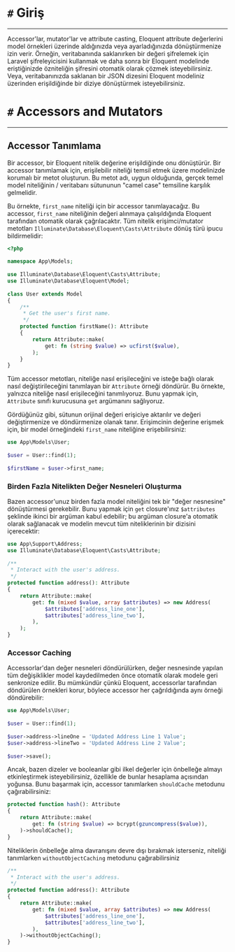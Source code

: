 # `#` Giriş
---
Accessor'lar, mutator'lar ve attribute casting, Eloquent attribute değerlerini model örnekleri üzerinde aldığınızda veya ayarladığınızda dönüştürmenize izin verir. Örneğin, veritabanında saklanırken bir değeri şifrelemek için Laravel şifreleyicisini kullanmak ve daha sonra bir Eloquent modelinde eriştiğinizde özniteliğin şifresini otomatik olarak çözmek isteyebilirsiniz. Veya, veritabanınızda saklanan bir JSON dizesini Eloquent modeliniz üzerinden erişildiğinde bir diziye dönüştürmek isteyebilirsiniz.

# `#` Accessors and Mutators
---
## Accessor Tanımlama
Bir accessor, bir Eloquent nitelik değerine erişildiğinde onu dönüştürür. Bir accessor tanımlamak için, erişilebilir niteliği temsil etmek üzere modelinizde korumalı bir metot oluşturun. Bu metot adı, uygun olduğunda, gerçek temel model niteliğinin / veritabanı sütununun "camel case" temsiline karşılık gelmelidir.

Bu örnekte, `first_name` niteliği için bir accessor tanımlayacağız. Bu accessor, `first_name` niteliğinin değeri alınmaya çalışıldığında Eloquent tarafından otomatik olarak çağrılacaktır. Tüm nitelik erişimci/mutator metotları `Illuminate\Database\Eloquent\Casts\Attribute` dönüş türü ipucu bildirmelidir:

```php
<?php
 
namespace App\Models;
 
use Illuminate\Database\Eloquent\Casts\Attribute;
use Illuminate\Database\Eloquent\Model;
 
class User extends Model
{
    /**
     * Get the user's first name.
     */
    protected function firstName(): Attribute
    {
        return Attribute::make(
            get: fn (string $value) => ucfirst($value),
        );
    }
}
```

Tüm accessor metotları, niteliğe nasıl erişileceğini ve isteğe bağlı olarak nasıl değiştirileceğini tanımlayan bir `Attribute` örneği döndürür. Bu örnekte, yalnızca niteliğe nasıl erişileceğini tanımlıyoruz. Bunu yapmak için, `Attribute` sınıfı kurucusuna `get` argümanını sağlıyoruz.

Gördüğünüz gibi, sütunun orijinal değeri erişiciye aktarılır ve değeri değiştirmenize ve döndürmenize olanak tanır. Erişimcinin değerine erişmek için, bir model örneğindeki `first_name` niteliğine erişebilirsiniz:

```php
use App\Models\User;
 
$user = User::find(1);
 
$firstName = $user->first_name;
```

### Birden Fazla Nitelikten Değer Nesneleri Oluşturma

Bazen accessor'unuz birden fazla model niteliğini tek bir "değer nesnesine" dönüştürmesi gerekebilir. Bunu yapmak için `get` closure'ınız `$attributes` şeklinde ikinci bir argüman kabul edebilir; bu argüman closure'a otomatik olarak sağlanacak ve modelin mevcut tüm niteliklerinin bir dizisini içerecektir:

```php
use App\Support\Address;
use Illuminate\Database\Eloquent\Casts\Attribute;
 
/**
 * Interact with the user's address.
 */
protected function address(): Attribute
{
    return Attribute::make(
        get: fn (mixed $value, array $attributes) => new Address(
            $attributes['address_line_one'],
            $attributes['address_line_two'],
        ),
    );
}
```

### Accessor Caching

Accessorlar'dan değer nesneleri döndürülürken, değer nesnesinde yapılan tüm değişiklikler model kaydedilmeden önce otomatik olarak modele geri senkronize edilir. Bu mümkündür çünkü Eloquent, accessorlar tarafından döndürülen örnekleri korur, böylece accessor her çağrıldığında aynı örneği döndürebilir:

```php
use App\Models\User;
 
$user = User::find(1);
 
$user->address->lineOne = 'Updated Address Line 1 Value';
$user->address->lineTwo = 'Updated Address Line 2 Value';
 
$user->save();
```

Ancak, bazen dizeler ve booleanlar gibi ilkel değerler için önbelleğe almayı etkinleştirmek isteyebilirsiniz, özellikle de bunlar hesaplama açısından yoğunsa. Bunu başarmak için, accessor tanımlarken `shouldCache` metodunu çağırabilirsiniz:

```php
protected function hash(): Attribute
{
    return Attribute::make(
        get: fn (string $value) => bcrypt(gzuncompress($value)),
    )->shouldCache();
}
```

Niteliklerin önbelleğe alma davranışını devre dışı bırakmak isterseniz, niteliği tanımlarken `withoutObjectCaching` metodunu çağırabilirsiniz

```php
/**
 * Interact with the user's address.
 */
protected function address(): Attribute
{
    return Attribute::make(
        get: fn (mixed $value, array $attributes) => new Address(
            $attributes['address_line_one'],
            $attributes['address_line_two'],
        ),
    )->withoutObjectCaching();
}
```